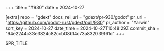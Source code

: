 +++
title = "#930"
date = 2024-10-27

[extra]
repo = "gdext"
docs_rel_url = "gdext/pr-930/godot"
pr_url = "https://github.com/godot-rust/gdext/pull/930"
pr_author = "Yarwin"
sort_key = 2024-10-27
date_time = 2024-10-27T10:48:29Z
commit_sha = "94e2244c33e3824c82ccb08b14c73a832039f61d"
+++

$PR_TITLE
